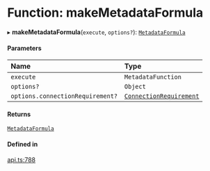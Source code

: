 # Function: makeMetadataFormula

▸ **makeMetadataFormula**(`execute`, `options?`): [`MetadataFormula`](../types/MetadataFormula.md)

#### Parameters

| Name | Type |
| :------ | :------ |
| `execute` | `MetadataFunction` |
| `options?` | `Object` |
| `options.connectionRequirement?` | [`ConnectionRequirement`](../enums/ConnectionRequirement.md) |

#### Returns

[`MetadataFormula`](../types/MetadataFormula.md)

#### Defined in

[api.ts:788](https://github.com/coda/packs-sdk/blob/main/api.ts#L788)
